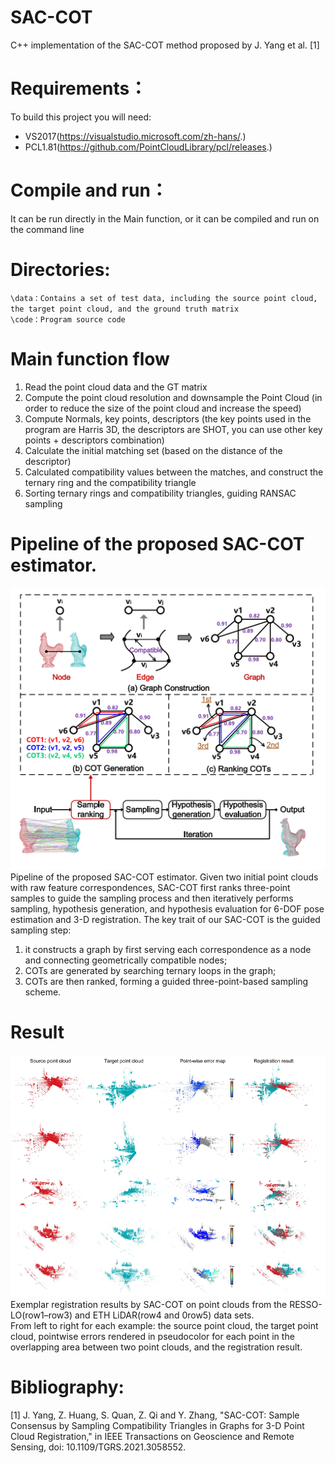 # SAC-COT
C++ implementation of the SAC-COT method proposed by J. Yang et al. [1]

# Requirements：
To build this project you will need:
* VS2017(https://visualstudio.microsoft.com/zh-hans/.)  
* PCL1.81(https://github.com/PointCloudLibrary/pcl/releases.)

# Compile and run：
It can be run directly in the Main function, or it can be compiled and run on the command line  

# Directories:
`\data：Contains a set of test data, including the source point cloud, the target point cloud, and the ground truth matrix`  
`\code：Program source code`

# Main function flow
1) Read the point cloud data and the GT matrix  
2) Compute the point cloud resolution and downsample the Point Cloud (in order to reduce the size of the point cloud and increase the speed)  
3) Compute Normals, key points, descriptors (the key points used in the program are Harris 3D, the descriptors are SHOT, you can use other key points + descriptors combination) 
4) Calculate the initial matching set (based on the distance of the descriptor)  
5) Calculated compatibility values between the matches, and construct the ternary ring and the compatibility triangle  
6) Sorting ternary rings and compatibility triangles, guiding RANSAC sampling  

# Pipeline of the proposed SAC-COT estimator.
![image](https://github.com/ytuhzq/SAC-COT/blob/master/images/Pipeline.png)  
Pipeline of the proposed SAC-COT estimator. Given two initial point clouds with raw feature correspondences, SAC-COT first ranks three-point samples to guide the sampling process and then iteratively performs sampling, hypothesis generation, and hypothesis evaluation for 6-DOF pose estimation
and 3-D registration. The key trait of our SAC-COT is the guided sampling step:  
1) it constructs a graph by first serving each correspondence as a node and connecting geometrically compatible nodes;  
2) COTs are generated by searching ternary loops in the graph;  
3) COTs are then ranked, forming a guided three-point-based sampling scheme.

# Result
![image](https://github.com/ytuhzq/SAC-COT/blob/master/images/result.png)  
Exemplar registration results by SAC-COT on point clouds from the RESSO-LO(row1–row3) and ETH LiDAR(row4 and 0row5) data sets.  
From left to right for each example: the source point cloud, the target point cloud, pointwise errors rendered in pseudocolor for each point in the overlapping area between two point clouds, and the registration result.

# Bibliography:  
[1] J. Yang, Z. Huang, S. Quan, Z. Qi and Y. Zhang, "SAC-COT: Sample Consensus by Sampling Compatibility Triangles in Graphs for 3-D Point Cloud Registration," in IEEE Transactions on Geoscience and Remote Sensing, doi: 10.1109/TGRS.2021.3058552.
